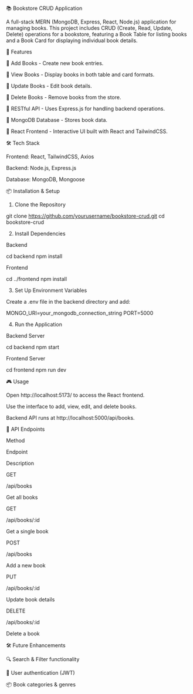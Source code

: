 📚 Bookstore CRUD Application

A full-stack MERN (MongoDB, Express, React, Node.js) application for managing books. This project includes CRUD (Create, Read, Update, Delete) operations for a bookstore, featuring a Book Table for listing books and a Book Card for displaying individual book details.

🚀 Features

📌 Add Books - Create new book entries.

📌 View Books - Display books in both table and card formats.

📌 Update Books - Edit book details.

📌 Delete Books - Remove books from the store.

📌 RESTful API - Uses Express.js for handling backend operations.

📌 MongoDB Database - Stores book data.

📌 React Frontend - Interactive UI built with React and TailwindCSS.

🛠️ Tech Stack

Frontend: React, TailwindCSS, Axios

Backend: Node.js, Express.js

Database: MongoDB, Mongoose

📦 Installation & Setup

1. Clone the Repository

git clone https://github.com/yourusername/bookstore-crud.git
cd bookstore-crud

2. Install Dependencies

Backend

cd backend
npm install

Frontend

cd ../frontend
npm install

3. Set Up Environment Variables

Create a .env file in the backend directory and add:

MONGO_URI=your_mongodb_connection_string
PORT=5000

4. Run the Application

Backend Server

cd backend
npm start

Frontend Server

cd frontend
npm run dev

🎮 Usage

Open http://localhost:5173/ to access the React frontend.

Use the interface to add, view, edit, and delete books.

Backend API runs at http://localhost:5000/api/books.

📄 API Endpoints

Method

Endpoint

Description

GET

/api/books

Get all books

GET

/api/books/:id

Get a single book

POST

/api/books

Add a new book

PUT

/api/books/:id

Update book details

DELETE

/api/books/:id

Delete a book

🛠️ Future Enhancements

🔍 Search & Filter functionality

📖 User authentication (JWT)

📦 Book categories & genres
